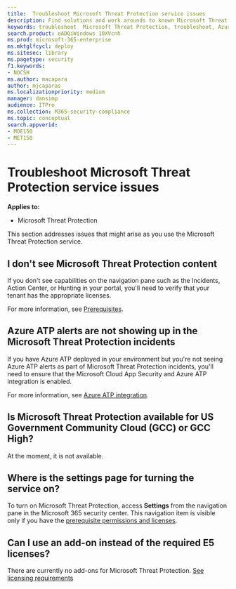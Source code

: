 ```yaml
---
title:  Troubleshoot Microsoft Threat Protection service issues
description: Find solutions and work arounds to known Microsoft Threat Protection issues
keywords: troubleshoot  Microsoft Threat Protection, troubleshoot, Azure ATP, issues, add-on, settings page
search.product: eADQiWindows 10XVcnh
ms.prod: microsoft-365-enterprise
ms.mktglfcycl: deploy
ms.sitesec: library
ms.pagetype: security
f1.keywords:
- NOCSH
ms.author: macapara
author: mjcaparas
ms.localizationpriority: medium
manager: dansimp
audience: ITPro
ms.collection: M365-security-compliance 
ms.topic: conceptual
search.appverid: 
- MOE150
- MET150
---
```


# Troubleshoot Microsoft Threat Protection service issues

**Applies to:**
- Microsoft Threat Protection

This section addresses issues that might arise as you use the Microsoft Threat Protection service.


## I don't see Microsoft Threat Protection content
If you don't see capabilities on the navigation pane such as the Incidents, Action Center, or Hunting in your portal, you'll need to verify that your tenant has the appropriate licenses. 

For more information, see [Prerequisites](prerequisites.md).

## Azure ATP alerts are not showing up in the Microsoft Threat Protection incidents
If you have Azure ATP deployed in your environment but you're not seeing Azure ATP alerts as part of Microsoft Threat Protection incidents, you'll need to ensure that the Microsoft Cloud App Security and Azure ATP integration is enabled. 

For more information, see [Azure ATP integration](https://docs.microsoft.com/cloud-app-security/aatp-integration).

## Is Microsoft Threat Protection available for US Government Community Cloud (GCC) or GCC High?
At the moment, it is not available.

## Where is the settings page for turning the service on?
To turn on Microsoft Threat Protection, access **Settings** from the navigation pane in the Microsoft 365 security center. This navigation item is visible only if you have the [prerequisite permissions and licenses](mtp-enable.md#check-license-eligibility-and-required-permissions).

## Can I use an add-on instead of the required E5 licenses?
There are currently no add-ons for Microsoft Threat Protection. [See licensing requirements](prerequisites.md) 

